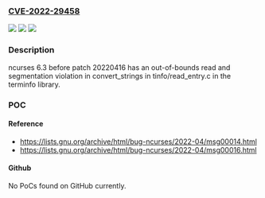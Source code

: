 ### [CVE-2022-29458](https://cve.mitre.org/cgi-bin/cvename.cgi?name=CVE-2022-29458)
![](https://img.shields.io/static/v1?label=Product&message=n%2Fa&color=blue)
![](https://img.shields.io/static/v1?label=Version&message=n%2Fa&color=blue)
![](https://img.shields.io/static/v1?label=Vulnerability&message=n%2Fa&color=brighgreen)

### Description

ncurses 6.3 before patch 20220416 has an out-of-bounds read and segmentation violation in convert_strings in tinfo/read_entry.c in the terminfo library.

### POC

#### Reference
- https://lists.gnu.org/archive/html/bug-ncurses/2022-04/msg00014.html
- https://lists.gnu.org/archive/html/bug-ncurses/2022-04/msg00016.html

#### Github
No PoCs found on GitHub currently.

